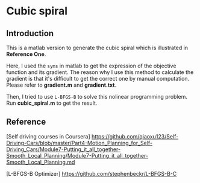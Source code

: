 # Cubic spiral
## Introduction
This is a matlab version to generate the cubic spiral which is illustrated in __Reference One__.  
  
Here, I used the `syms` in matlab to get the expression of the objective function and its gradient. The reason why I use this method to calculate the gradient is that it's difficult to get the correct one by manual computation. Please refer to __gradient.m__ and __gradient.txt__.  
  
Then, I tried to use `L-BFGS-B` to solve this nolinear programming problem. Run __cubic_spiral.m__ to get the result.

## Reference
[Self driving courses in Coursera] https://github.com/qiaoxu123/Self-Driving-Cars/blob/master/Part4-Motion_Planning_for_Self-Driving_Cars/Module7-Putting_it_all_together-Smooth_Local_Planning/Module7-Putting_it_all_together-Smooth_Local_Planning.md

[L-BFGS-B Optimizer] https://github.com/stephenbeckr/L-BFGS-B-C
